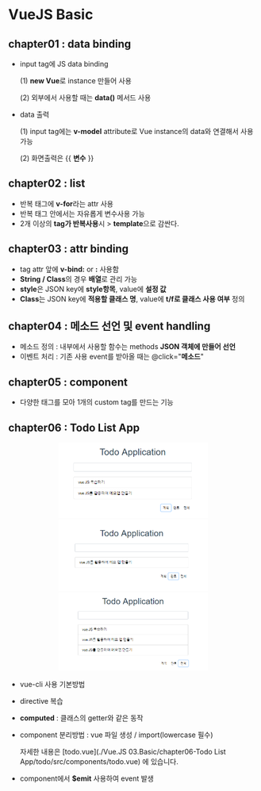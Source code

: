 # VueJS Basic

## chapter01 : data binding

* input tag에 JS data binding

  (1) **new Vue**로 instance 만들어 사용

  (2) 외부에서 사용할 때는 **data()** 메서드 사용

* data 출력

  (1) input tag에는 **v-model** attribute로 Vue instance의 data와 연결해서 사용가능

  (2) 화면출력은 {{ **변수** }}

## chapter02 : list

* 반복 태그에 **v-for**라는 attr 사용
* 반복 태그 안에서는 자유롭게 변수사용 가능
* 2개 이상의 **tag가 반복사용**시 > **template**으로 감싼다.

## chapter03 : attr binding

* tag attr 앞에 **v-bind:** or **:** 사용함
* **String / Class**의 경우 **배열**로 관리 가능
* **style**은 JSON key에 **style항목**, value에 **설정 값**
* **Class**는 JSON key에 **적용할 클래스 명**, value에 **t/f로 클래스 사용 여부** 정의

## chapter04 : 메소드 선언 및 event handling

* 메소드 정의 : 내부에서 사용할 함수는 methods **JSON 객체에 만들어 선언**
* 이벤트 처리 : 기존 사용 event를 받아올 때는 @click="**메소드**"

## chapter05 : component

* 다양한 태그를 모아 1개의 custom tag를 만드는 기능

## chapter06 : Todo List App

<p align="center">
  <img src="./images/plan.PNG" width="300" >
  <img src="./images/success.PNG" width="300" >
  <img src="./images/all.PNG" width="300" >
</p>

* vue-cli 사용 기본방법
* directive 복습
* **computed** : 클래스의 getter와 같은 동작
* component 분리방법 : vue 파일 생성 / import(lowercase 필수)

  자세한 내용은 [todo.vue](./Vue.JS 03.Basic/chapter06-Todo List App/todo/src/components/todo.vue) 에 있습니다.
  
* component에서 **$emit** 사용하여 event 발생
